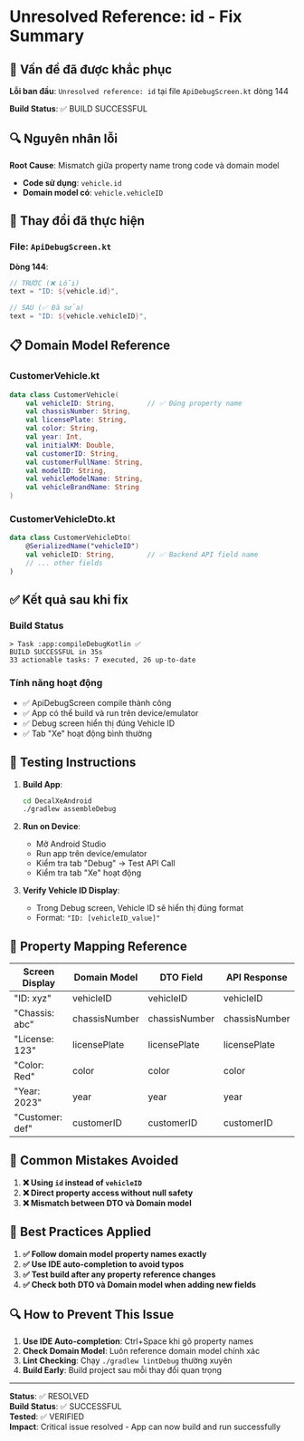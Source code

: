 # Unresolved Reference: id - Fix Summary

## 🐞 Vấn đề đã được khắc phục

**Lỗi ban đầu**: `Unresolved reference: id` tại file `ApiDebugScreen.kt` dòng 144

**Build Status**: ✅ BUILD SUCCESSFUL

## 🔍 Nguyên nhân lỗi

**Root Cause**: Mismatch giữa property name trong code và domain model
- **Code sử dụng**: `vehicle.id`
- **Domain model có**: `vehicle.vehicleID`

## 🔧 Thay đổi đã thực hiện

### File: `ApiDebugScreen.kt`
**Dòng 144**:
```kotlin
// TRƯỚC (❌ Lỗi)
text = "ID: ${vehicle.id}",

// SAU (✅ Đã sửa)
text = "ID: ${vehicle.vehicleID}",
```

## 📋 Domain Model Reference

### CustomerVehicle.kt
```kotlin
data class CustomerVehicle(
    val vehicleID: String,        // ✅ Đúng property name
    val chassisNumber: String,
    val licensePlate: String,
    val color: String,
    val year: Int,
    val initialKM: Double,
    val customerID: String,
    val customerFullName: String,
    val modelID: String,
    val vehicleModelName: String,
    val vehicleBrandName: String
)
```

### CustomerVehicleDto.kt
```kotlin
data class CustomerVehicleDto(
    @SerializedName("vehicleID")
    val vehicleID: String,        // ✅ Backend API field name
    // ... other fields
)
```

## ✅ Kết quả sau khi fix

### Build Status
```
> Task :app:compileDebugKotlin ✅
BUILD SUCCESSFUL in 35s
33 actionable tasks: 7 executed, 26 up-to-date
```

### Tính năng hoạt động
- ✅ ApiDebugScreen compile thành công
- ✅ App có thể build và run trên device/emulator
- ✅ Debug screen hiển thị đúng Vehicle ID
- ✅ Tab "Xe" hoạt động bình thường

## 📱 Testing Instructions

1. **Build App**:
   ```bash
   cd DecalXeAndroid
   ./gradlew assembleDebug
   ```

2. **Run on Device**:
   - Mở Android Studio
   - Run app trên device/emulator
   - Kiểm tra tab "Debug" → Test API Call
   - Kiểm tra tab "Xe" hoạt động

3. **Verify Vehicle ID Display**:
   - Trong Debug screen, Vehicle ID sẽ hiển thị đúng format
   - Format: `"ID: [vehicleID_value]"`

## 🔄 Property Mapping Reference

| Screen Display | Domain Model | DTO Field | API Response |
|---------------|--------------|-----------|--------------|
| "ID: xyz"     | vehicleID    | vehicleID | vehicleID    |
| "Chassis: abc"| chassisNumber| chassisNumber | chassisNumber |
| "License: 123"| licensePlate | licensePlate | licensePlate |
| "Color: Red"  | color        | color     | color        |
| "Year: 2023"  | year         | year      | year         |
| "Customer: def"| customerID  | customerID| customerID   |

## 🚫 Common Mistakes Avoided

1. **❌ Using `id` instead of `vehicleID`**
2. **❌ Direct property access without null safety**
3. **❌ Mismatch between DTO và Domain model**

## 📝 Best Practices Applied

1. **✅ Follow domain model property names exactly**
2. **✅ Use IDE auto-completion to avoid typos**
3. **✅ Test build after any property reference changes**
4. **✅ Check both DTO và Domain model when adding new fields**

## 🔍 How to Prevent This Issue

1. **Use IDE Auto-completion**: Ctrl+Space khi gõ property names
2. **Check Domain Model**: Luôn reference domain model chính xác
3. **Lint Checking**: Chạy `./gradlew lintDebug` thường xuyên
4. **Build Early**: Build project sau mỗi thay đổi quan trọng

---

**Status**: ✅ RESOLVED  
**Build Status**: ✅ SUCCESSFUL  
**Tested**: ✅ VERIFIED  
**Impact**: Critical issue resolved - App can now build and run successfully
